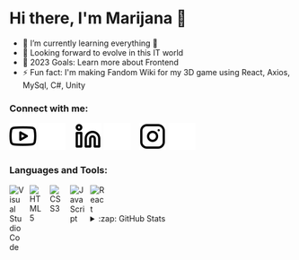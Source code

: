 # Hi there, I'm Marijana 👋 

- 🌱 I’m currently learning everything 🤣
- 👯 Looking forward to evolve in this IT world
- 🥅 2023 Goals: Learn more about Frontend
- ⚡ Fun fact: I'm making Fandom Wiki for my 3D game using React, Axios, MySql, C#, Unity

### Connect with me:

[![website](./img/youtube-light.svg)](https://youtube.com/@marijanavranjes#gh-light-mode-only)
[![website](./img/youtube-dark.svg)](https://youtube.com/@marijanavranjes#gh-dark-mode-only)
&nbsp;&nbsp;
[![website](./img/linkedin-light.svg)](https://linkedin.com/in/marijana-vranjes#gh-light-mode-only)
[![website](./img/linkedin-dark.svg)](https://linkedin.com/in/marijana-vranjes/#gh-dark-mode-only)
&nbsp;&nbsp;
[![website](./img/instagram-light.svg)](https://instagram.com/marijana_vranjes/#gh-light-mode-only)
[![website](./img/instagram-dark.svg)](https://instagram.com/marijana_vranjes/#gh-dark-mode-only)

### Languages and Tools:

<img align="left" alt="Visual Studio Code" width="26px" src="./img/visualstudiocode" style="padding-right:10px;" />
<img align="left" alt="HTML5" width="26px" src="https://cdn.jsdelivr.net/gh/devicons/devicon/icons/html5/html5-original.svg" style="padding-right:10px;" />
<img align="left" alt="CSS3" width="26px" src="https://cdn.jsdelivr.net/gh/devicons/devicon/icons/css3/css3-original.svg" style="padding-right:10px;" />
<img align="left" alt="JavaScript" width="26px" src="https://cdn.jsdelivr.net/gh/devicons/devicon/icons/javascript/javascript-original.svg" style="padding-right:10px;" />
<img align="left" alt="React" width="26px" src="https://cdn.jsdelivr.net/gh/devicons/devicon/icons/react/react-original.svg" style="padding-right:10px;" />
<br><br><br>
<details>
 <summary>:zap: GitHub Stats</summary>

  <img align="left" alt="marijana-vranjes's GitHub Stats" src="https://github-readme-stats.vercel.app/api?username=marijana-vranjes&show_icons=true&hide_border=false&title_color=ff652f&icon_color=FFE400&bg_color=09131B&text_color=ffffff&border_color=0c1a25" />
</details>
